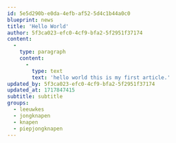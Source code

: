 ```yaml
---
id: 5e5d290b-e0da-4efb-af52-5d4c1b44a0c0
blueprint: news
title: 'Hello World'
author: 5f3ca023-efc0-4cf9-bfa2-5f2951f37174
content:
  -
    type: paragraph
    content:
      -
        type: text
        text: 'hello world this is my first article.'
updated_by: 5f3ca023-efc0-4cf9-bfa2-5f2951f37174
updated_at: 1717847415
subtitle: subtitle
groups:
  - leeuwkes
  - jongknapen
  - knapen
  - piepjongknapen
---
```

